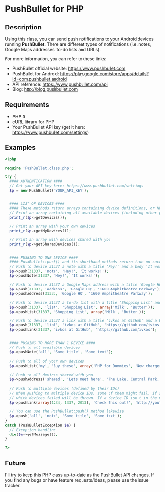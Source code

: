PushBullet for PHP
==================

## Description
Using this class, you can send push notifications to your Android devices running **PushBullet**.
There are different types of notifications (i.e. notes, Google Maps addresses, to-do lists and URLs).

For more information, you can refer to these links:
* PushBullet official website: https://www.pushbullet.com
* PushBullet for Android: https://play.google.com/store/apps/details?id=com.pushbullet.android
* API reference: https://www.pushbullet.com/api
* Blog: http://blog.pushbullet.com

## Requirements
* PHP 5
* cURL library for PHP
* Your PushBullet API key (get it here: https://www.pushbullet.com/settings)

## Examples
```php
<?php

require 'PushBullet.class.php';

try {
  #### AUTHENTICATION ####
  // Get your API key here: https://www.pushbullet.com/settings
  $p = new PushBullet('YOUR_API_KEY');


  #### LIST OF DEVICES ####
  #### These methods return arrays containing device definitions, or NULL when no devices found
  // Print an array containing all available devices (including other people's devices shared with you)
  print_r($p->getDevices());

  // Print an array with your own devices
  print_r($p->getMyDevices());

  // Print an array with devices shared with you
  print_r($p->getSharedDevices());


  #### PUSHING TO ONE DEVICE ####
  #### PushBullet::push() and its shorthand methods return true on success, or throw an exception on failure
  // Push to device 31337 a note with a title 'Hey!' and a body 'It works!'
  $p->push(31337, 'note', 'Hey!', 'It works!');
  $p->pushNote(31337, 'Hey!', 'It works!');

  // Push to device 31337 a Google Maps address with a title 'Google HQ' and an address '1600 Amphitheatre Parkway'
  $p->push(31337, 'address', 'Google HQ', '1600 Amphitheatre Parkway');
  $p->pushAddress(31337, 'Google HQ', '1600 Amphitheatre Parkway');

  // Push to device 31337 a to-do list with a title 'Shopping List' and items 'Milk' and 'Butter'
  $p->push(31337, 'list', 'Shopping List', array('Milk', 'Butter'));
  $p->pushList(31337, 'Shopping List', array('Milk', 'Butter'));

  // Push to device 31337 a link with a title 'ivkos at GitHub' and a URL 'https://github.com/ivkos'
  $p->push(31337, 'link', 'ivkos at GitHub', 'https://github.com/ivkos');
  $p->pushLink(31337, 'ivkos at GitHub', 'https://github.com/ivkos');


  #### PUSHING TO MORE THAN 1 DEVICE ####
  // Push to all available devices
  $p->pushNote('all', 'Some title', 'Some text');
  
  // Push to all of your own devices
  $p->pushList('my', 'Buy these', array('PHP for Dummies', 'New charger'));
  
  // Push to all devices shared with you
  $p->pushAddress('shared', 'Lets meet here', 'The Lake, Central Park, NY');
  
  // Push to multiple devices (defined by their IDs)
  // When pushing to multiple device IDs, some of them might fail. If so, an exception saying
  // which devices failed will be thrown. If a device ID isn't in the message, it means push is successful.
  $p->pushLink(array(1234, 1337, 2013), 'Check this out!', 'http://youtu.be/dQw4w9WgXcQ');
  
  // You can use the PushBullet:push() method likewise
  $p->push('all', 'note', 'Some title', 'Some text');
}
catch (PushBulletException $e) {
  // Exception handling
  die($e->getMessage());
}

?>
```

## Future
I'll try to keep this PHP class up-to-date as the PushBullet API changes. If you find any bugs or have feature requests/ideas, please use the issue tracker.
